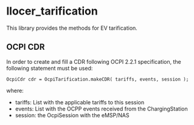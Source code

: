 # llocer_tarification

This library provides the methods for EV tarification.

## OCPI CDR

In order to create and fill a CDR following OCPI 2.2.1 specification, the following statement must be used:

	OcpiCdr cdr = OcpiTarification.makeCDR( tariffs, events, session ); 

where:
 - tariffs: List<OcpiTariff> with the applicable tariffs to this session
 - events: List<OcppTransactionEventRequest> with the OCPP events received from the ChargingStation
 - session: the OcpiSession with the eMSP/NAS 


